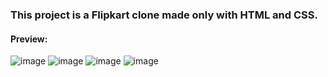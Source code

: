 ### This project is a Flipkart clone made only with HTML and CSS.

#### Preview: 
![image](https://github.com/user-attachments/assets/40d2021c-f99b-453f-b8b4-7acea121c9a0)
![image](https://github.com/user-attachments/assets/d391793b-6a74-47fe-b60a-24051d4e5704)
![image](https://github.com/user-attachments/assets/d9d55c34-2c5e-42f0-9102-af654055dc01)
![image](https://github.com/user-attachments/assets/11904542-9538-42af-a2f3-f0c1ac42144e)



